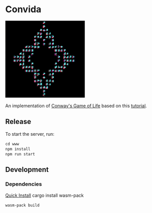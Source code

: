 # Convida

<img src="convida-alt.png" width=250/>

An implementation of [Conway's Game of Life](https://en.wikipedia.org/wiki/Conway%27s_Game_of_Life) based on this [tutorial](https://rustwasm.github.io/docs/book/game-of-life/introduction.html).

## Release

To start the server, run:

```
cd www
npm install
npm run start
```

## Development

### Dependencies

[Quick Install](https://rustwasm.github.io/wasm-pack/installer/#)
cargo install wasm-pack

```sh
wasm-pack build
```
